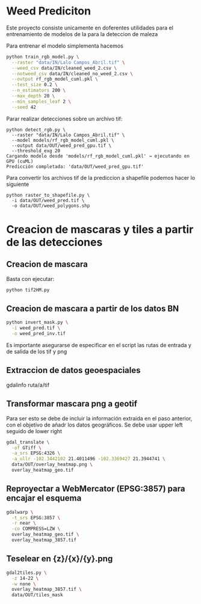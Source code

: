 # Weed Prediciton

Este proyecto consiste unicamente en doferentes utilidades para el entrenamiento de modelos de Ia para la deteccion de maleza

Para entrenar el modelo simplementa hacemos

```bash
python train_rgb_model.py \
  --raster "data/IN/Lalo Campos_Abril.tif" \
  --weed_csv data/IN/cleaned_weed_2.csv \
  --notweed_csv data/IN/cleaned_no_weed_2.csv \
  --output rf_rgb_model_cuml.pkl \
  --test_size 0.2 \
  --n_estimators 200 \
  --max_depth 20 \
  --min_samples_leaf 2 \
  --seed 42
```

Parar realizar detecciones sobre un archivo tif:

```
python detect_rgb.py \
  --raster "data/IN/Lalo Campos_Abril.tif" \
  --model models/rf_rgb_model_cuml.pkl \
  --output data/OUT/weed_pred_gpu.tif \
  --threshold_exg 20
Cargando modelo desde 'models/rf_rgb_model_cuml.pkl' → ejecutando en GPU (cuML)
Predicción completada: 'data/OUT/weed_pred_gpu.tif'
```
Para convertir los archivos tif de la prediccion a shapefile podemos hacer lo siguiente

```
python raster_to_shapefile.py \
  -i data/OUT/weed_pred.tif \
  -o data/OUT/weed_polygons.shp
```

# Creacion de mascaras y tiles a partir de las detecciones

## Creacion de mascara

Basta con ejecutar:

```bash
python tif2HM.py
```

## Creacion de mascara a partir de los datos BN

```bash
python invert_mask.py \
  -i weed_pred.tif \
  -o weed_pred_inv.tif
```

Es importante asegurarse de especificar en el script las rutas de entrada y de salida de 
los tif y png

## Extraccion de datos geoespaciales

gdalinfo ruta/a/tif

## Transformar mascara png a geotif

Para ser esto se debe de incluir la información extraida en el paso anterior, con el objetivo de añadr los datos geográficos. Se debe usar upper left seguido de lower right
```bash
gdal_translate \
  -of GTiff \
  -a_srs EPSG:4326 \
  -a_ullr -102.3442102 21.4011496 -102.3369427 21.3944741 \
  data/OUT/overlay_heatmap.png \
  overlay_heatmap_geo.tif
```

## Reproyectar a WebMercator (EPSG:3857) para encajar el esquema

```bash
gdalwarp \
  -t_srs EPSG:3857 \
  -r near \
  -co COMPRESS=LZW \
  overlay_heatmap_geo.tif \
  overlay_heatmap_3857.tif
```

## Teselear en {z}/{x}/{y}.png

```bash
gdal2tiles.py \
  -z 14-22 \
  -w none \
  overlay_heatmap_3857.tif \
  data/OUT/tiles_mask
```